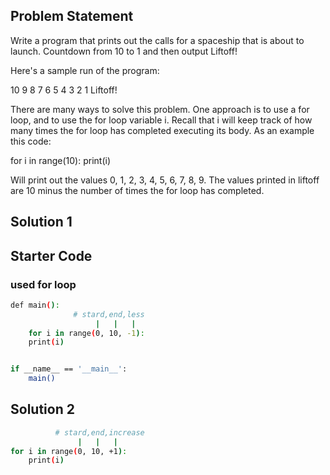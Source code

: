 ## Problem Statement

Write a program that prints out the calls for a spaceship that is about to launch. Countdown from 10 to 1 and then output Liftoff!

Here's a sample run of the program:

10
9
8
7
6
5
4
3
2
1
Liftoff!

There are many ways to solve this problem. One approach is to use a for loop, and to use the for loop variable i. Recall that i will keep track of how many times the for loop has completed executing its body. As an example this code:

for i in range(10):
    print(i)

Will print out the values 0, 1, 2, 3, 4, 5, 6, 7, 8, 9. The values printed in liftoff are 10 minus the number of times the for loop has completed.

## Solution 1

## Starter Code
### used for loop
```bash
def main():  
              # stard,end,less
                   |   |   |    
    for i in range(0, 10, -1):
    print(i)


if __name__ == '__main__':
    main()
```

## Solution 2

```bash
          # stard,end,increase
               |   |   |    
for i in range(0, 10, +1):
    print(i)
```

